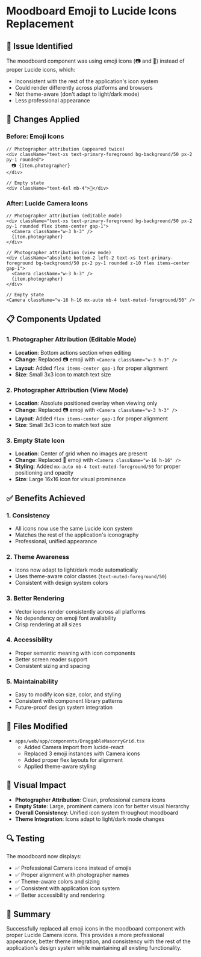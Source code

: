# Moodboard Emoji to Lucide Icons Replacement

## 🎯 **Issue Identified**
The moodboard component was using emoji icons (📷 and 📸) instead of proper Lucide icons, which:
- Inconsistent with the rest of the application's icon system
- Could render differently across platforms and browsers
- Not theme-aware (don't adapt to light/dark mode)
- Less professional appearance

## 🔧 **Changes Applied**

### **Before: Emoji Icons**
```tsx
// Photographer attribution (appeared twice)
<div className="text-xs text-primary-foreground bg-background/50 px-2 py-1 rounded">
  📷 {item.photographer}
</div>

// Empty state
<div className="text-6xl mb-4">📸</div>
```

### **After: Lucide Camera Icons**
```tsx
// Photographer attribution (editable mode)
<div className="text-xs text-primary-foreground bg-background/50 px-2 py-1 rounded flex items-center gap-1">
  <Camera className="w-3 h-3" />
  {item.photographer}
</div>

// Photographer attribution (view mode)
<div className="absolute bottom-2 left-2 text-xs text-primary-foreground bg-background/50 px-2 py-1 rounded z-10 flex items-center gap-1">
  <Camera className="w-3 h-3" />
  {item.photographer}
</div>

// Empty state
<Camera className="w-16 h-16 mx-auto mb-4 text-muted-foreground/50" />
```

## 📋 **Components Updated**

### **1. Photographer Attribution (Editable Mode)**
- **Location**: Bottom actions section when editing
- **Change**: Replaced 📷 emoji with `<Camera className="w-3 h-3" />`
- **Layout**: Added `flex items-center gap-1` for proper alignment
- **Size**: Small 3x3 icon to match text size

### **2. Photographer Attribution (View Mode)**
- **Location**: Absolute positioned overlay when viewing only
- **Change**: Replaced 📷 emoji with `<Camera className="w-3 h-3" />`
- **Layout**: Added `flex items-center gap-1` for proper alignment
- **Size**: Small 3x3 icon to match text size

### **3. Empty State Icon**
- **Location**: Center of grid when no images are present
- **Change**: Replaced 📸 emoji with `<Camera className="w-16 h-16" />`
- **Styling**: Added `mx-auto mb-4 text-muted-foreground/50` for proper positioning and opacity
- **Size**: Large 16x16 icon for visual prominence

## ✅ **Benefits Achieved**

### **1. Consistency**
- All icons now use the same Lucide icon system
- Matches the rest of the application's iconography
- Professional, unified appearance

### **2. Theme Awareness**
- Icons now adapt to light/dark mode automatically
- Uses theme-aware color classes (`text-muted-foreground/50`)
- Consistent with design system colors

### **3. Better Rendering**
- Vector icons render consistently across all platforms
- No dependency on emoji font availability
- Crisp rendering at all sizes

### **4. Accessibility**
- Proper semantic meaning with icon components
- Better screen reader support
- Consistent sizing and spacing

### **5. Maintainability**
- Easy to modify icon size, color, and styling
- Consistent with component library patterns
- Future-proof design system integration

## 📁 **Files Modified**
- `apps/web/app/components/DraggableMasonryGrid.tsx`
  - Added Camera import from lucide-react
  - Replaced 3 emoji instances with Camera icons
  - Added proper flex layouts for alignment
  - Applied theme-aware styling

## 🎨 **Visual Impact**
- **Photographer Attribution**: Clean, professional camera icons
- **Empty State**: Large, prominent camera icon for better visual hierarchy
- **Overall Consistency**: Unified icon system throughout moodboard
- **Theme Integration**: Icons adapt to light/dark mode changes

## 🔍 **Testing**
The moodboard now displays:
- ✅ Professional Camera icons instead of emojis
- ✅ Proper alignment with photographer names
- ✅ Theme-aware colors and sizing
- ✅ Consistent with application icon system
- ✅ Better accessibility and rendering

## 📝 **Summary**
Successfully replaced all emoji icons in the moodboard component with proper Lucide Camera icons. This provides a more professional appearance, better theme integration, and consistency with the rest of the application's design system while maintaining all existing functionality.
